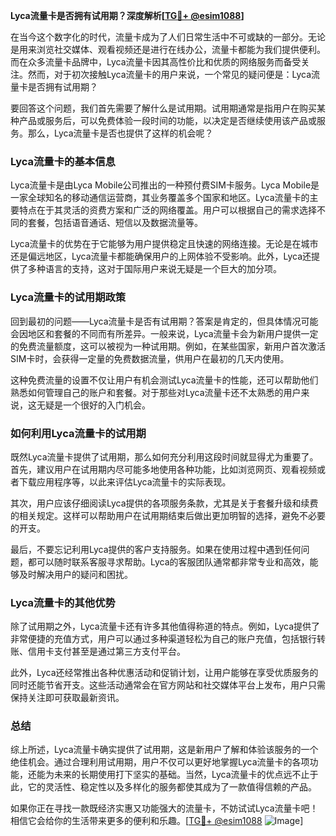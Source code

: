 **Lyca流量卡是否拥有试用期？深度解析[[TG💪+ @esim1088](https://t.me/s/esim1088)]**

在当今这个数字化的时代，流量卡成为了人们日常生活中不可或缺的一部分。无论是用来浏览社交媒体、观看视频还是进行在线办公，流量卡都能为我们提供便利。而在众多流量卡品牌中，Lyca流量卡因其高性价比和优质的网络服务而备受关注。然而，对于初次接触Lyca流量卡的用户来说，一个常见的疑问便是：Lyca流量卡是否拥有试用期？

要回答这个问题，我们首先需要了解什么是试用期。试用期通常是指用户在购买某种产品或服务后，可以免费体验一段时间的功能，以决定是否继续使用该产品或服务。那么，Lyca流量卡是否也提供了这样的机会呢？

### Lyca流量卡的基本信息

Lyca流量卡是由Lyca Mobile公司推出的一种预付费SIM卡服务。Lyca Mobile是一家全球知名的移动通信运营商，其业务覆盖多个国家和地区。Lyca流量卡的主要特点在于其灵活的资费方案和广泛的网络覆盖。用户可以根据自己的需求选择不同的套餐，包括语音通话、短信以及数据流量等。

Lyca流量卡的优势在于它能够为用户提供稳定且快速的网络连接。无论是在城市还是偏远地区，Lyca流量卡都能确保用户的上网体验不受影响。此外，Lyca还提供了多种语言的支持，这对于国际用户来说无疑是一个巨大的加分项。

### Lyca流量卡的试用期政策

回到最初的问题——Lyca流量卡是否有试用期？答案是肯定的，但具体情况可能会因地区和套餐的不同而有所差异。一般来说，Lyca流量卡会为新用户提供一定的免费流量额度，这可以被视为一种试用期。例如，在某些国家，新用户首次激活SIM卡时，会获得一定量的免费数据流量，供用户在最初的几天内使用。

这种免费流量的设置不仅让用户有机会测试Lyca流量卡的性能，还可以帮助他们熟悉如何管理自己的账户和套餐。对于那些对Lyca流量卡还不太熟悉的用户来说，这无疑是一个很好的入门机会。

### 如何利用Lyca流量卡的试用期

既然Lyca流量卡提供了试用期，那么如何充分利用这段时间就显得尤为重要了。首先，建议用户在试用期内尽可能多地使用各种功能，比如浏览网页、观看视频或者下载应用程序等，以此来评估Lyca流量卡的实际表现。

其次，用户应该仔细阅读Lyca提供的各项服务条款，尤其是关于套餐升级和续费的相关规定。这样可以帮助用户在试用期结束后做出更加明智的选择，避免不必要的开支。

最后，不要忘记利用Lyca提供的客户支持服务。如果在使用过程中遇到任何问题，都可以随时联系客服寻求帮助。Lyca的客服团队通常都非常专业和高效，能够及时解决用户的疑问和困扰。

### Lyca流量卡的其他优势

除了试用期之外，Lyca流量卡还有许多其他值得称道的特点。例如，Lyca提供了非常便捷的充值方式，用户可以通过多种渠道轻松为自己的账户充值，包括银行转账、信用卡支付甚至是通过第三方支付平台。

此外，Lyca还经常推出各种优惠活动和促销计划，让用户能够在享受优质服务的同时还能节省开支。这些活动通常会在官方网站和社交媒体平台上发布，用户只需保持关注即可获取最新资讯。

### 总结

综上所述，Lyca流量卡确实提供了试用期，这是新用户了解和体验该服务的一个绝佳机会。通过合理利用试用期，用户不仅可以更好地掌握Lyca流量卡的各项功能，还能为未来的长期使用打下坚实的基础。当然，Lyca流量卡的优点远不止于此，它的灵活性、稳定性以及多样化的服务都使其成为了一款值得信赖的产品。

如果你正在寻找一款既经济实惠又功能强大的流量卡，不妨试试Lyca流量卡吧！相信它会给你的生活带来更多的便利和乐趣。[[TG💪+ @esim1088](https://t.me/s/esim1088) ![Image](https://i.postimg.cc/4NQfJmqS/Snipaste-2025-05-13-00-14-12.png)]